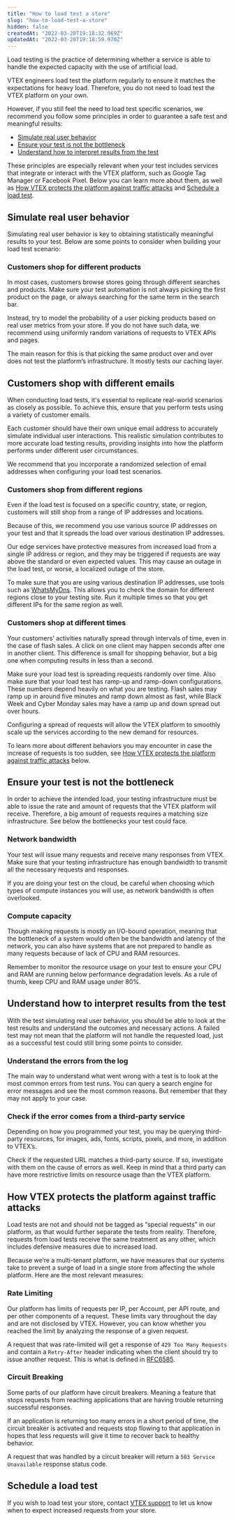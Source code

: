 ```yaml
---
title: "How to load test a store"
slug: "how-to-load-test-a-store"
hidden: false
createdAt: "2022-03-28T19:18:32.969Z"
updatedAt: "2022-03-28T19:18:59.970Z"
---
```

Load testing is the practice of determining whether a service is able to handle the expected capacity with the use of artificial load.

VTEX engineers load test the platform regularly to ensure it matches the expectations for heavy load. Therefore, you do not need to load test the VTEX platform on your own.

However, if you still feel the need to load test specific scenarios, we recommend you follow some principles in order to guarantee a safe test and meaningful results:
- [Simulate real user behavior](#simulate-real-user-behavior)
- [Ensure your test is not the bottleneck](#ensure-your-test-is-not-the-bottleneck)
- [Understand how to interpret results from the test](#understand-how-to-interpret-results-from-the-test)

These principles are especially relevant when your test includes services that integrate or interact with the VTEX platform, such as Google Tag Manager or Facebook Pixel. Below you can learn more about them, as well as [How VTEX protects the platform against traffic attacks](#how-vtex-protects-the-platform-against-traffic-attacks) and [Schedule a load test](#schedule-a-load-test).

## Simulate real user behavior

Simulating real user behavior is key to obtaining statistically meaningful results to your test. Below are some points to consider when building your load test scenario:

### Customers shop for different products

In most cases, customers browse stores going through different searches and products. Make sure your test automation is not always picking the first product on the page, or always searching for the same term in the search bar.

Instead, try to model the probability of a user picking products based on real user metrics from your store. If you do not have such data, we recommend using uniformly random variations of requests to VTEX APIs and pages.

The main reason for this is that picking the same product over and over does not test the platform’s infrastructure. It mostly tests our caching layer.

## Customers shop with different emails

When conducting load tests, it's essential to replicate real-world scenarios as closely as possible. To achieve this, ensure that you perform tests using a variety of customer emails.

Each customer should have their own unique email address to accurately simulate individual user interactions. This realistic simulation contributes to more accurate load testing results, providing insights into how the platform performs under different user circumstances.

We recommend that you incorporate a randomized selection of email addresses when configuring your load test scenarios. 

### Customers shop from different regions

Even if the load test is focused on a specific country, state, or region, customers will still shop from a range of IP addresses and locations.

Because of this, we recommend you use various source IP addresses on your test and that it spreads the load over various destination IP addresses.

Our edge services have protective measures from increased load from a single IP address or region, and they may be triggered if requests are way above the standard or even expected values. This may cause an outage in the load test, or worse, a localized outage of the store.

To make sure that you are using various destination IP addresses, use tools such as [WhatsMyDns](https://www.whatsmydns.net/#A/). This allows you to check the domain for different regions close to your testing site. Run it multiple times so that you get different IPs for the same region as well.

### Customers shop at different times

Your customers’ activities naturally spread through intervals of time, even in the case of flash sales. A click on one client may happen seconds after one in another client. This difference is small for shopping behavior, but a big one when computing results in less than a second.

Make sure your load test is spreading requests randomly over time. Also make sure that your load test has ramp-up and ramp-down configurations. These numbers depend heavily on what you are testing. Flash sales may ramp up in around five minutes and ramp down almost as fast, while Black Week and Cyber Monday sales may have a ramp up and down spread out over hours.

Configuring a spread of requests will allow the VTEX platform to smoothly scale up the services according to the new demand for resources. 

To learn more about different behaviors you may encounter in case the increase of requests is too sudden, see [How VTEX protects the platform against traffic attacks](#how-vtex-protects-the-platform-against-traffic-attacks) below. 

## Ensure your test is not the bottleneck

In order to achieve the intended load, your testing infrastructure must be able to issue the rate and amount of requests that the VTEX platform will receive. Therefore, a big amount of requests requires a matching size infrastructure. See below the bottlenecks your test could face.

### Network bandwidth

Your test will issue many requests and receive many responses from VTEX. Make sure that your testing infrastructure has enough bandwidth to transmit all the necessary requests and responses.

If you are doing your test on the cloud, be careful when choosing which types of compute instances you will use, as network bandwidth is often overlooked.

### Compute capacity

Though making requests is mostly an I/O-bound operation, meaning that the bottleneck of a system would often be the bandwidth and latency of the network, you can also have systems that are not prepared to handle as many requests because of lack of CPU and RAM resources.

Remember to monitor the resource usage on your test to ensure your CPU and RAM are running below performance degradation levels. As a rule of thumb, keep CPU and RAM usage under 80%.

## Understand how to interpret results from the test

With the test simulating real user behavior, you should be able to look at the test results and understand the outcomes and necessary actions. A failed test may not mean that the platform will not handle the requested load, just as a successful test could still bring some points to consider.

### Understand the errors from the log

The main way to understand what went wrong with a test is to look at the most common errors from test runs. You can query a search engine for error messages and see the most common reasons. But remember that they may not apply to your case.

### Check if the error comes from a third-party service

Depending on how you programmed your test, you may be querying third-party resources, for images, ads, fonts, scripts, pixels, and more, in addition to VTEX’s.

Check if the requested URL matches a third-party source. If so, investigate with them on the cause of errors as well. Keep in mind that a third party can have more restrictive limits on resource usage than the VTEX platform.

## How VTEX protects the platform against traffic attacks

Load tests are not and should not be tagged as “special requests” in our platform, as that would further separate the tests from reality. Therefore, requests from load tests receive the same treatment as any other, which includes defensive measures due to increased load.

Because we’re a multi-tenant platform, we have measures that our systems take to prevent a surge of load in a single store from affecting the whole platform. Here are the most relevant measures:

### Rate Limiting

Our platform has limits of requests per IP, per Account, per API route, and per other components of a request. These limits vary throughout the day and are not disclosed by VTEX. However, you can know whether you reached the limit by analyzing the response of a given request.

A request that was rate-limited will get a response of `429 Too Many Requests` and contain a `Retry-After` header indicating when the client should try to issue another request. This is what is defined in [RFC6585](https://httpstatuses.com/429).

### Circuit Breaking

Some parts of our platform have circuit breakers. Meaning a feature that stops requests from reaching applications that are having trouble returning successful responses. 

If an application is returning too many errors in a short period of time, the circuit breaker is activated and requests stop flowing to that application in hopes that less requests will give it time to recover back to healthy behavior.
    
A request that was handled by a circuit breaker will return a `503 Service Unavailable` response status code.

## Schedule a load test

If you wish to load test your store, contact [VTEX support](https://help.vtex.com/en/support) to let us know when to expect increased requests from your store.

